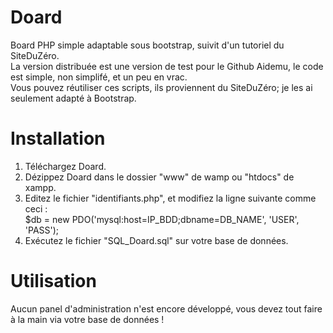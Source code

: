 Doard
=====

Board PHP simple adaptable sous bootstrap, suivit d'un tutoriel du SiteDuZéro.<br />
La version distribuée est une version de test pour le Github Aidemu, le code est simple, non simplifé, et un peu en vrac.<br />
Vous pouvez réutiliser ces scripts, ils proviennent du SiteDuZéro; je les ai seulement adapté à Bootstrap.<br />

Installation
=====

1) Téléchargez Doard.<br />
2) Dézippez Doard dans le dossier "www" de wamp ou "htdocs" de xampp.<br />
3) Editez le fichier "identifiants.php", et modifiez la ligne suivante comme ceci :<br />
    $db = new PDO('mysql:host=IP_BDD;dbname=DB_NAME', 'USER', 'PASS');<br />
4) Exécutez le fichier "SQL_Doard.sql" sur votre base de données.
    
Utilisation
=====

Aucun panel d'administration n'est encore développé, vous devez tout faire à la main via votre base de données !

